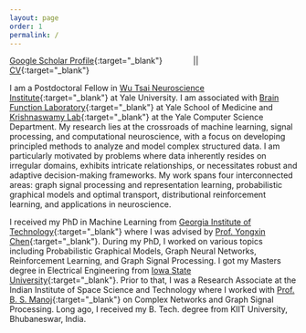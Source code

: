 ```yaml
---
layout: page
order: 1
permalink: /
---
```


[Google Scholar Profile](https://scholar.google.com/citations?user=HF_VfkMAAAAJ\&hl=en){:target="_blank"}  &emsp; &emsp; &emsp;|| &emsp; &emsp; [CV](./rahul_cv.pdf){:target="_blank"}

I am a Postdoctoral Fellow in [Wu Tsai Neuroscience Institute](https://wti.yale.edu/){:target="_blank"} at Yale University. I am associated with [Brain Function Laboratory](http://fmri.org/){:target="_blank"} at Yale School of Medicine and [Krishnaswamy Lab](https://krishnaswamylab.org/){:target="_blank"} at the Yale Computer Science Department. My research lies at the crossroads of machine learning, signal processing, and computational neuroscience, with a focus on developing principled methods to analyze and model complex structured data. I am particularly motivated by problems where data inherently resides on irregular domains, exhibits intricate relationships, or necessitates robust and adaptive decision-making frameworks. My work spans four interconnected areas: graph signal processing and representation learning, probabilistic graphical models and optimal transport, distributional reinforcement learning, and applications in neuroscience.

I received my PhD in Machine Learning from [Georgia Institute of Technology](https://ml.gatech.edu/){:target="_blank"} where I was advised by [Prof. Yongxin Chen](https://yongxin.ae.gatech.edu/){:target="_blank"}. During my PhD, I worked on various topics including Probabilistic Graphical Models, Graph Neural Networks, Reinforcement Learning, and Graph Signal Processing. I got my Masters degree in Electrical Engineering from  [Iowa State University](http://www.iastate.edu/){:target="_blank"}. Prior to that, I was a Research Associate at the Indian Institute of Space Science and Technology where I worked with [Prof. B. S. Manoj](https://www.iist.ac.in/avionics/bsmanoj){:target="_blank"} on Complex Networks and Graph Signal Processing. Long ago, I received my B. Tech. degree from KIIT University, Bhubaneswar, India. 

